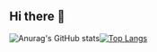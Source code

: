 ## Hi there 👋
![Anurag's GitHub stats](https://github-readme-stats.vercel.app/api?username=DIYlxz)[![Top Langs](https://github-readme-stats.vercel.app/api/top-langs/?username=DIYlxz&layout=compact)](https://github.com/anuraghazra/github-readme-stats)  
<!--
**DIYlxz/DIYlxz** is a ✨ _special_ ✨ repository because its `README.md` (this file) appears on your GitHub profile.

Here are some ideas to get you started:

- 🔭 I’m currently working on ...
- 🌱 I’m currently learning ...
- 👯 I’m looking to collaborate on ...
- 🤔 I’m looking for help with ...
- 💬 Ask me about ...
- 📫 How to reach me: ...
- 😄 Pronouns: ...
- ⚡ Fun fact: ...
-->
